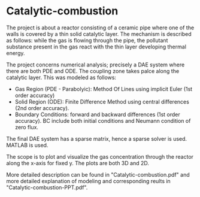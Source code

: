 # Catalytic-combustion
The project is about a reactor consisting of a ceramic pipe where one of the walls is covered by a thin solid catalytic layer. The mechanism is described as follows: while the gas is flowing through the pipe, the pollutant substance present in the gas react with the thin layer developing thermal energy.

The project concerns numerical analysis; precisely a DAE system where there are both PDE and ODE. The coupling zone takes palce along the catalytic layer.
This was modeled as follows: 
  - Gas Region (PDE - Parabolyic): Method Of Lines using implicit Euler (1st order accuracy)
  - Solid Region (ODE): Finite Difference Method using central differences (2nd order accuracy).
  - Boundary Conditions: forward and backward differences (1st order accuracy). BC include both initial conditions and Neumann condition of     zero flux.

The final DAE system has a sparse matrix, hence a sparse solver is used. MATLAB is used.

The scope is to plot and visualize the gas concentration through the reactor along the x-axis for fixed y. The plots are both 3D and 2D.

More detailed description can be found in "Catalytic-combustion.pdf" and more detailed explanation of modeling and corresponding reults in "Catalytic-combustion-PPT.pdf".
